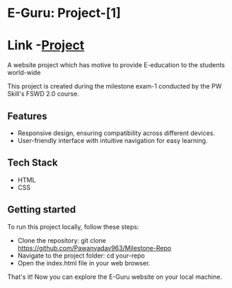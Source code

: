 # E-Guru: Project-[1]

# Link -[Project](https://e-guru-responsive-pawanyadav963.netlify.app)

A website project which has motive to provide E-education to the students world-wide

This project is created during the milestone exam-1 conducted by the PW Skill's FSWD 2.0 course.

## Features

- Responsive design, ensuring compatibility across different devices.
- User-friendly interface with intuitive navigation for easy learning.

## Tech Stack

- HTML
- CSS

## Getting started

To run this project locally, follow these steps:

- Clone the repository: git clone https://github.com/Pawanyadav963/Milestone-Repo
- Navigate to the project folder: cd your-repo
- Open the index.html file in your web browser.

That's it! Now you can explore the E-Guru website on your local machine.
